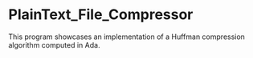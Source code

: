 # PlainText_File_Compressor
This program showcases an implementation of a Huffman compression algorithm computed in Ada.
